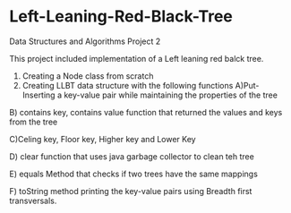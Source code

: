 # Left-Leaning-Red-Black-Tree
Data Structures and Algorithms Project 2

This project included implementation of a Left leaning red balck tree. 
1. Creating a Node class from scratch
2. Creating LLBT data structure with the following functions
A)Put- Inserting a key-value pair while maintaining the properties of the tree

B) contains key, contains value function that returned the values and keys from the tree

C)Celing key, Floor key, Higher key and Lower Key

D) clear function that uses java garbage collector to clean teh tree

E) equals Method that checks if two trees have the same mappings

F) toString method printing the key-value pairs using Breadth first transversals.
